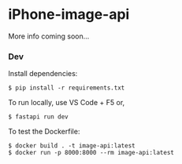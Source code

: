 # iPhone-image-api

More info coming soon...

### Dev

Install dependencies:
```shell
$ pip install -r requirements.txt
```

To run locally, use VS Code + F5 or,
```shell
$ fastapi run dev
```

To test the Dockerfile:
```shell
$ docker build . -t image-api:latest
$ docker run -p 8000:8000 --rm image-api:latest
```
